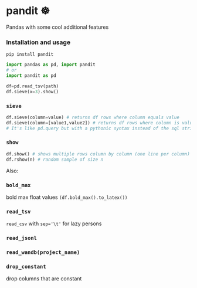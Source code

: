 # pandit ☸️ 
Pandas with some cool additional features

### Installation and usage
`pip install pandit`
```python
import pandas as pd, import pandit
# or 
import pandit as pd

df=pd.read_tsv(path)
df.sieve(x=3).show()
```

### `sieve`
```python
df.sieve(column=value) # returns df rows where column equals value
df.sieve(column=[value1,value2]) # returns df rows where column is value1 or value2
# It's like pd.query but with a pythonic syntax instead of the sql string.
```

### `show`
```python
df.show() # shows multiple rows column by column (one line per column) with nice formatting
df.rshow(n) # random sample of size n
```

Also:

### `bold_max`
bold max float values `(df.bold_max().to_latex())`
### `read_tsv`
`read_csv` with `sep='\t'` for lazy persons
### `read_jsonl`
### `read_wandb(project_name)`
### `drop_constant`
drop columns that are constant
